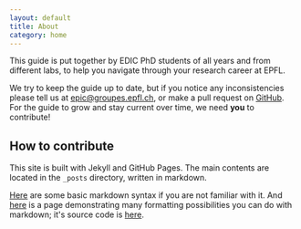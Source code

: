 ```yaml
---
layout: default
title: About
category: home
---
```


This guide is put together by EDIC PhD students of all years and from different labs, to help you navigate through your research career at EPFL. 

We try to keep the guide up to date, but if you notice any inconsistencies please tell us at [epic@groupes.epfl.ch](mailto:epic@groupes.epfl.ch), or make a pull request on [GitHub](https://github.com/EPIC-guide/epic-guide.github.io). For the guide to grow and stay current over time, we need **you** to contribute!

## How to contribute
This site is built with Jekyll and GitHub Pages. The main contents are located in the `_posts` directory, written in markdown.

[Here](https://www.markdownguide.org/basic-syntax/) are some basic markdown syntax if you are not familiar with it. And [here](/markdown_demo) is a page demonstrating many formatting possibilities you can do with markdown; it's source code is [here](https://github.com/EPIC-guide/epic-guide.github.io/blob/main/markdown_demo.md).

